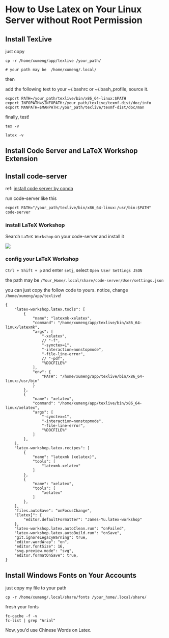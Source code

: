 
# How to Use Latex on Your Linux Server without Root Permission

## Install TexLive

just copy

```{sh}
cp -r /home/xumeng/app/texlive /your_path/

# your path may be  /home/xumeng/.local/
```

then

add the following text to your ~/.bashrc or ~/.bash_profile, source it.
```{sh}
export PATH=/your_path/texlive/bin/x86_64-linux:$PATH    
export INFOPATH=$INFOPATH:/your_path/texlive/texmf-dist/doc/info
export MANPATH=$MANPATH:/your_path/texlive/texmf-dist/doc/man
```
finally, test!

```{sh}
tex -v

latex -v
```


## Install Code Server and LaTeX Workshop Extension

## Install code-server

ref: [install code server by conda](https://github.com/sdy2813/bioprogram/blob/main/Linux/code-server.md)

run code-server like this

```{sh}
export PATH="/your_path/texlive/bin/x86_64-linux:/usr/bin:$PATH"
code-server
```



### install LaTeX Workshop


Search `LaTeX Workshop` on your code-server and install it

![](https://pic3.zhimg.com/80/v2-37df048ea711ccd6191a06763899d952_1440w.webp)


### config your LaTeX Workshop

`Ctrl + Shift + p` and enter `setj`, select `Open User Settings JSON`

the path may be `/Your_Home/.local/share/code-server/User/settings.json`

you can just copy the follow code to yours. notice, change `/home/xumeng/app/texlive`!

```{json}
{
    "latex-workshop.latex.tools": [
        {
            "name": "latexmk-xelatex",
            "command": "/home/xumeng/app/texlive/bin/x86_64-linux/latexmk",
            "args": [
                "-xelatex",
                // "-f",
                "-synctex=1",
                "-interaction=nonstopmode",
                "-file-line-error",
                // "-pdf",
                "%DOCFILE%"
            ],
            "env": {
                "PATH": "/home/xumeng/app/texlive/bin/x86_64-linux:/usr/bin"
            }
        },
        {
            "name": "xelatex",
            "command": "/home/xumeng/app/texlive/bin/x86_64-linux/xelatex",
            "args": [
                "-synctex=1",
                "-interaction=nonstopmode",
                "-file-line-error",
                "%DOCFILE%"
            ]
        },
    ],
    "latex-workshop.latex.recipes": [
        {
            "name": "latexmk (xelatex)",
            "tools": [
                "latexmk-xelatex"
            ]
        },
        {
            "name": "xelatex",
            "tools": [
                "xelatex"
            ]
        },
    ],
    "files.autoSave": "onFocusChange",
    "[latex]": {
        "editor.defaultFormatter": "James-Yu.latex-workshop"
    },
    "latex-workshop.latex.autoClean.run": "onFailed",
    "latex-workshop.latex.autoBuild.run": "onSave",
    "git.ignoreLegacyWarning": true,
    "editor.wordWrap": "on",
    "editor.fontSize": 16,
    "svg.preview.mode": "svg",
    "editor.formatOnSave": true,
}
```

## Install Windows Fonts on Your Accounts

just copy my file to your path

```{sh}
cp -r /home/xumeng/.local/share/fonts /your_home/.local/share/
```

fresh your fonts

```{sh}
fc-cache -f -v
fc-list | grep "Arial"
```

Now, you'd use Chinese Words on Latex.


















